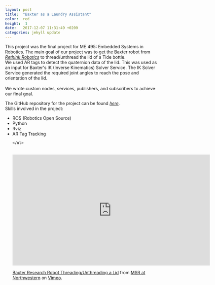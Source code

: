 ```yaml
---
layout: post
title:  "Baxter as a Laundry Assistant"
color:  red
height:  1
date:   2017-12-07 11:31:49 +0200
categories: jekyll update
---
```


This project was the final project for ME 495: Embedded Systems in Robotics. The main goal of our project was to get the Baxter robot from <i><a href="http://www.rethinkrobotics.com/baxter/">Rethink Robotics</a></i> to thread/unthread the lid of a Tide bottle. 
<br>
We used AR tags to detect the quaternion data of the lid. This was used as an input for Baxter's IK (Inverse Kinematics) Solver Service. The IK Solver Service generated the required joint angles to reach the pose and orientation of the lid.  
<br>
We wrote custom nodes, services, publishers, and subscribers to achieve our final goal. 
<br>

The GitHub repository for the project can be found <i><a href="https://github.com/am2512/baxter_final_project">here</a></i>.
<br>
Skills involved in the project:
<ul>
      <li> ROS (Robotics Open Source) </li>
      <li> Python </li>
      <li> Rviz </li>
      <li> AR Tag Tracking</li>
     
    </ul>
<br>

<iframe src="https://player.vimeo.com/video/246549829" width="640" height="360" frameborder="0" webkitallowfullscreen mozallowfullscreen allowfullscreen></iframe>
<p><a href="https://vimeo.com/246549829">Baxter Research Robot Threading/Unthreading a Lid</a> from <a href="https://vimeo.com/numsr">MSR at Northwestern</a> on <a href="https://vimeo.com">Vimeo</a>.</p>
